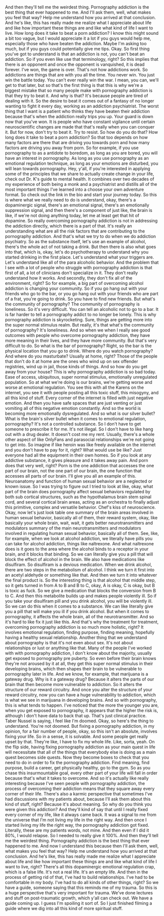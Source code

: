  And then they'll tell me the weirdest thing. Pornography addiction is the best thing that ever happened to me. And I'll ask them, well, what makes you feel that way? Help me understand how you arrived at that conclusion. And he's like, this has really made me realize what I appreciate about life and like how important these things are and like what kind of life I want to live. How long does it take to beat a porn addiction? I know this might sound a bit too vague, but I would appreciate it a lot if you guys would help me, especially those who have beaten the addiction. Maybe I'm asking too much, but if you guys could potentially give me tips. Okay. So first thing you've got to understand is that an addiction is not, you can't beat an addiction. So if you even like use that terminology, right? So this implies that there is an opponent and once the opponent is vanquished, it is dead forever. I've won, the game is over. That's not how addictions work. So addictions are things that are with you all the time. You never win. You just win the battle today. You can't ever really win the war. I mean, you can, we'll get to that later, but so that's the first thing is that this is why we're a biggest mistake that so many people make with pornography addiction is that they try to beat it. And why is that? It's because people are tired of dealing with it. So the desire to beat it comes out of a fantasy of no longer wanting to fight it every day, working as an addiction psychiatrist. The worst thing that I want is a patient who thinks they have beaten their addiction because that's when the addiction really trips you up. Your guard is down now that you've won. It is people who have constant vigilance until certain neuroscientific changes are made that that's really when you can conquer it. But for now, don't try to beat it. Try to resist. So how do you do that? How long does it take to beat a porn addiction? So that too depends on how many factors are there that are driving you towards porn and how many factors are driving you away from porn. So for example, if you use pornography to as a antidote to boredom, as long as you are bored, you will have an interest in pornography. As long as you use pornography as an emotional regulation technique, as long as your emotions are disturbed, you will lean towards pornography. Hey, y'all, if you're interested in applying some of the principles that we share to actually create change in your life, check out Dr. K's guide to mental health. It combines over two decades of my experience of both being a monk and a psychiatrist and distills all of the most important things I've learned into a choose your own adventure format. So check out the link in the bio and start your journey today. So this is where what we really need to do is understand, okay, there's a dopaminergic signal, there's an emotional signal, there's an emotionally suppression signal, and then there's a component of just like, the brain is like, if we're not doing anything today, let me at least get that hit of dopamine. So really overcoming pornography addiction is not in addressing the addiction directly, which there is a part of that. It's really an understanding what are all the risk factors that are contributing to the pornography addiction. And that's what we try to do when we do addiction psychiatry. So as the substance itself, let's use an example of alcohol, there's the whole act of not taking a drink. But then there is also what goes into that, which is, okay, let's do psychotherapy to understand why you started drinking in the first place. Let's understand what your triggers are. Let's understand like all of the para alcoholic behavior. And the problem that I see with a lot of people who struggle with pornography addiction is that first of all, a lot of clinicians don't specialize in it. They don't really understand how it works. And secondly, they don't fix all of the environment, right? So for example, a big part of overcoming alcohol addiction is changing your community. So if you go hang out with your friends who go to the bar, or you go hang out with your friends who are part of a frat, you're going to drink. So you have to find new friends. But what's the community of pornography? The community of pornography is loneliness. So it's very difficult. You can tell an alcoholic not to go to a bar. It is far harder to tell a pornography addict to no longer be lonely. This is why pornography addiction is skyrocketing. Sure, things are getting more into the super normal stimulus realm. But really, it's that what's the community of pornography? It's loneliness. And so when we when I really see good outcomes with people who overcome pornography addiction, they have more meaning in their lives, and they have more community. But that's very difficult to do. So what is the bar of pornography? Right, so the bar is the physical location that you go to drink. Where do you watch pornography? And where do you masturbate? Usually at home, right? Those of the people that don't do it at home are the ones who wind up on sex offender registries, wind up in jail, those kinds of things. And so how do you get away from your house? This is why pornography addiction is so bad today. Ease of access, ubiquitous, super normal stimulus, emotionally unregulated population. So at what we're doing is our brains, we're getting worse and worse at emotional regulation. You see this with all the Karens on the internet, you see it with people posting all this toxic stuff, this misogyny, and all this kind of stuff. Every corner of the internet is filled with just negative emotion. And then you have safe spaces that are just venting or just vomiting all of this negative emotion constantly. And so the world is becoming more emotionally dysregulated. And so what is our silver bullet? What is the brain's silver bullet when it comes to emotional regulation, pornography? It's not a controlled substance. So I don't have to get someone to prescribe it for me. It's not illegal. So I don't have to like hang out with a drug dealer. It doesn't cost me my rent. Usually, there's a whole other aspect of like OnlyFans and parasocial relationships we're not going to get into. So imagine if like heroin was like freely available on the internet and you don't have to pay for it, right? What would use be like? Just everyone had all the equipment in their own homes. So if you look at any addictive substance, it gives pleasure and it takes away pain. And porn does that very well, right? Porn is the one addiction that accesses the one part of our brain, not the one part of our brain, the one function that accesses all parts of our brain. I'll give you all an example of this. Neuroanatomy and function of human sexual behavior are a neglected or known issue. So I was trying to figure out I tried to look at like, okay, what part of the brain does pornography affect sexual behaviors regulated by both sub cortical structures, such as the hypothalamus brain stem spinal cord, and several cortical brain areas, acting as an orchestra to finally adjust this primitive, complex and versatile behavior. Chef's kiss of neuroscience. Okay, now let's just look table one summary of the brain areas involved in human sexual behavior, basically all of them, their reward system, okay, like basically your whole brain, wait, wait, it gets better neurotransmitters and modulators summary of the main neurotransmitters and modulators involved in regulating human sexual behavior, basically all of them. See, like, for example, when we look at alcohol addiction, we literally have pills you can take for alcohol addiction, things like naltrexone. And what naltrexone does is it goes to the area where the alcohol binds to a receptor in your brain, and it blocks that binding. So we can literally give you a pill that will block the effect of alcohol in the brain. We also have medications like disulfiram. So disulfiram is a devious medication. When we drink alcohol, there are two steps in the metabolism of alcohol. I think we turn it first into an acetyl aldehyde or something like that. And then we turn it into whatever the final product is. So the interesting thing is that alcohol that middle step, so it gets turned in from A to B and B to C, okay, A is okay, C is okay, but B is toxic as fuck. So we give a medication that blocks the conversion from B to C. And then this metabolite builds up and makes people violently ill. So if you take your disulfiram pill and you drink alcohol, you will be violently ill. So we can do this when it comes to a substance. We can like literally give you a pill that will make you ill if you drink alcohol. But when it comes to pornography, it affects the whole brain, all of the neurotransmitter. And so it's hard to like fix it just like this. And that's why the treatment for treatment, overcoming pornography addiction is so much more holistic, right? It involves emotional regulation, finding purpose, finding meaning, hopefully having a healthy sexual relationship. Another thing that we understand about pornography is that it's not even about sex. It's not about relationships or lust or anything like that. Many of the people I've worked with with pornography addiction, I don't know about the majority, usually get exposed to pornography pre puberty. So even before their brain knows they're not aroused by it at all, they get this super normal stimulus in their developing brains, which then shapes their brain to be vulnerable to pornography later in life. And we know, for example, that marijuana is a gateway drug. Why is it a gateway drug? Because it alters the parts of our brain that then become more vulnerable to addiction. So it alters the structure of our reward circuitry. And once you alter the structure of your reward circuitry, now you can have a huge vulnerability to addiction, which is what we see in marijuana in developing brains. And so with pornography, this is what tends to happen. I've noticed that the more the younger you are, when you get exposed to pornography, it appears that the higher the risk is, although I don't have data to back that up. That's just clinical practice. Taber Nussel is saying, I feel like I'm doomed. Okay, so here's the thing to understand. You're not doomed. But fixing a pornography addiction, in my opinion, for a fair number of people, okay, so this isn't an absolute, involves fixing your life. So in a sense, it is solvable. And some people get really upset by that. They're like, I have to fix my whole life. Like, sorta, yeah. On the flip side, having fixing pornography addiction as your main quest in life will necessitate that all of the things that everybody else is doing as a main quest becomes side quests. Now they become boxes to check that you need to do in order to fix the pornography addiction. Find meaning, find purpose, build a career, get physically healthy, go to the gym. So as you chase this insurmountable goal, every other part of your life will fall in order because that's what it takes to overcome. And so it's actually like really interesting because I've seen people with pornography addiction, the process of overcoming their addiction means that they square away every corner of their life. There's also a karmic perspective that sometimes I've had discussions with my patients about, because I'll ask them about this kind of stuff, right? Because it's about meaning. So why do you think you were given this addiction? And they'll kind of say that until I really fixed every corner of my life, like it always came back. It was a signal to me from the universe that I'm not living my life in the right way. And then once I started living my life the right way, the pornography addiction got fixed. Literally, these are my patients words, not mine. And then even if I did it 80%, I would relapse. So I needed to really give it 100%. And then they'll tell me the weirdest thing. Pornography addiction is the best thing that ever happened to me. And now I understand this because then I'll ask them, well, what makes you feel that way? Help me understand how you arrived at that conclusion. And he's like, this has really made me realize what I appreciate about life and like how important these things are and like what kind of life I want to live, right? There's all this dopaminergic emotional regulation crap, which is a false life. It's not a real life. It's an empty life. And then in the process of getting rid of that, I've had to build relationships. I've had to be comfortable in my body. I've had to do all kinds of other things, right? So we have a guide, someone saying that this reminds me of my trauma. So this is a huge perspective that's very important for trauma. We've done lectures and stuff on post-traumatic growth, which y'all can check out. We have a guide coming up. I guess I'm spoiling it sort of. So I just finished filming a guide where we dig into all this kind of more spiritual stuff.